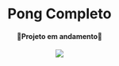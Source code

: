 <h1 align="center">Pong Completo</h1>

<h4 align="center"> 🚧Projeto em andamento🚧 </h4>

<p align="center">
<img src="./Jogo Virginia/2022-303-PongCompleto/pong1.png">
</p>